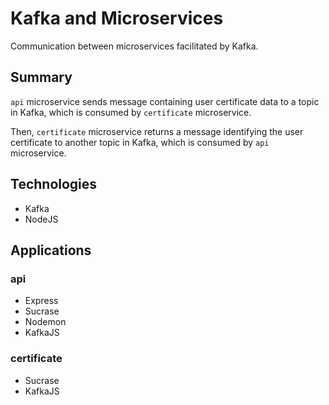 # Kafka and Microservices

Communication between microservices facilitated by Kafka.

## Summary

`api` microservice sends message containing user certificate data to a topic in Kafka, which is consumed by `certificate` microservice.

Then, `certificate` microservice returns a message identifying the user certificate to another topic in Kafka, which is consumed by `api` microservice.

## Technologies

- Kafka
- NodeJS

## Applications

### api

- Express
- Sucrase
- Nodemon
- KafkaJS

### certificate

- Sucrase
- KafkaJS
